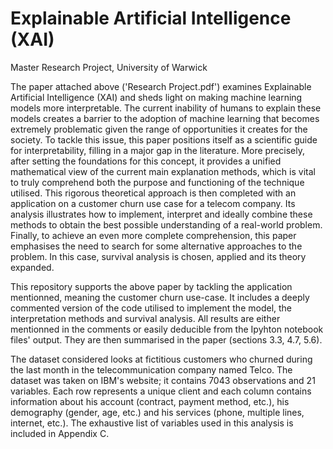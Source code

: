 # Explainable Artificial Intelligence (XAI)
Master Research Project, University of Warwick 

The paper attached above ('Research Project.pdf') examines Explainable Artificial Intelligence (XAI) and sheds light on making machine learning models more interpretable. The current inability of humans to explain these models creates a barrier to the adoption of machine learning that becomes extremely problematic given the range of opportunities it creates for the society. To tackle this issue, this paper positions itself as a scientific guide for interpretability, filling in a major gap in the literature. More precisely, after setting the foundations for this concept, it provides a unified mathematical view of the current main explanation methods, which is vital to truly comprehend both the purpose and functioning of the technique utilised. This rigorous theoretical approach is then completed with an application on a customer churn use case for a telecom company. Its analysis illustrates how to implement, interpret and ideally combine these methods to obtain the best possible understanding of a real-world problem. Finally, to achieve an even more complete comprehension, this paper emphasises the need to search for some alternative approaches to the problem. In this case, survival analysis is chosen, applied and its theory expanded. 

This repository supports the above paper by tackling the application mentionned, meaning the customer churn use-case. It includes a deeply commented version of the code utilised to implement the model, the interpretation methods and survival analysis. All results are either mentionned in the comments or easily deducible from the Ipyhton notebook files' output. They are then summarised in the paper (sections 3.3, 4.7, 5.6).

The dataset considered looks at fictitious customers who churned during the last month in the telecommunication company named Telco. The dataset was taken on IBM's website; it contains 7043 observations and 21 variables. Each row represents a unique client and each column contains information about his account (contract, payment method, etc.), his demography (gender, age, etc.) and his services (phone, multiple lines, internet, etc.). The exhaustive list of variables used in this analysis is included in Appendix C. 

